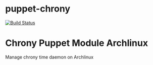 puppet-chrony
=============
[![Build Status](https://secure.travis-ci.org/aboe76/puppet-chrony.png?branch=master)](http://travis-ci.org/aboe76/puppet-chrony)

# Chrony Puppet Module Archlinux

Manage chrony time daemon on Archlinux
